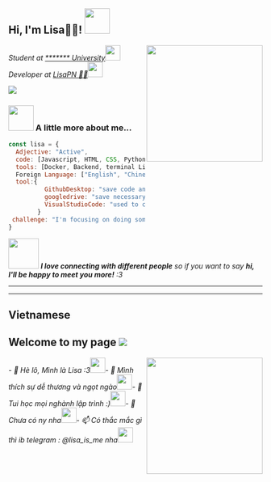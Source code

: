 <h2> Hi, I'm Lisa👩‍💻! <img src="https://media.giphy.com/media/mGcNjsfWAjY5AEZNw6/giphy.gif" width="50"></h2>
<img align='right' src="https://media2.giphy.com/media/XdUr7e0X1Kjeg/giphy.gif?cid=ecf05e47lt5b12equ4az5y3o4pbhvql2w6fednpsp7dp46n9&rid=giphy.gif&ct=g" width="230">
<p><em>Student at <a href="https://www.harvard.edu/">******* University</a><img src="https://media.giphy.com/media/fYSnHlufseco8Fh93Z/giphy.gif" width="30"></br>Developer at <a href="https://lisapn.com">LisaPN 👩‍💼</a><img src="https://media.giphy.com/media/WUlplcMpOCEmTGBtBW/giphy.gif" width="30"> 
</em></p>

[![](https://img.shields.io/badge/MyTele-@Lisa__is__meTele-blue?style=flat&logo=appveyor.svg)](https://t.me/lisa_is_me)




### <img src="https://media.giphy.com/media/VgCDAzcKvsR6OM0uWg/giphy.gif" width="50"> A little more about me...  

```javascript
const lisa = {
  Adjective: "Active",
  code: [Javascript, HTML, CSS, Python, Java, CC+, Nodejs,...],
  tools: [Docker, Backend, terminal Linux, SEToolkit, Mestaploit frameword],
  Foreign Language: ["English", "Chinese", "Vietnamese"],
  tool:{
          GithubDesktop: "save code and project"
          googledrive: "save necessary documents",
          VisualStudioCode: "used to code any language"
        }
 challenge: "I'm focusing on doing something to make myself more atractive!"
}
```

<img src="https://media.giphy.com/media/LnQjpWaON8nhr21vNW/giphy.gif" width="60"> <em><b>I love connecting with different people</b> so if you want to say <b>hi, I'll be happy to meet you more!</b> :3</em>

---



---
## Vietnamese
<h2> Welcome to my page <img src="https://media.giphy.com/media/MDJ9IbxxvDUQM/giphy.gif"></h2>
<img align='right' src="https://media4.giphy.com/media/jpbnoe3UIa8TU8LM13/200w.webp?cid=ecf05e47ndzpnlmgalae2aegqhnxnnpo63t9m6qj7ttnwbjo&rid=200w.webp&ct=g" width="230"><p><em>- 👋 Hè lô, Mình là Lisa :3<img src="https://media.giphy.com/media/ES4Vcv8zWfIt2/giphy.gif" width="30"></a>- 👀 Mình thích sự dễ thương và ngọt ngào<img src="https://media.giphy.com/media/vFKqnCdLPNOKc/giphy.gif" width="30"></a>- 🌱 Tui học mọi nghành lập trình :)<img src="https://media.giphy.com/media/xBAreNGk5DapO/giphy.gif" width="30"></a>- 💞️ Chưa có ny nha<img src="https://media.giphy.com/media/GyJ8p0Um850ic/giphy.gif" width="30"></a>- 📫 Có thắc mắc gì thì ib telegram : @lisa_is_me nha<img src="https://media.giphy.com/media/eQZPrashbH9vy/giphy.gif" width="30"></em></p>





<!---
XUwUxX/XUwUxX is a ✨ special ✨ repository because its `README.md` (this file) appears on your GitHub profile.
You can click the Preview link to take a look at your changes.
--->
